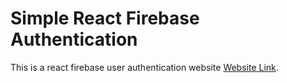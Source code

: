 # Simple React Firebase Authentication

This is a react firebase user authentication website [Website Link](https://ema-john-simple-2b3e0.web.app/).
